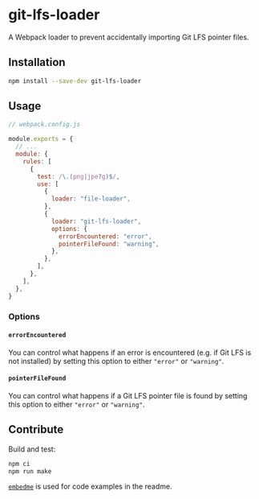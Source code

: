 # git-lfs-loader

A Webpack loader to prevent accidentally importing Git LFS pointer files.

## Installation

```sh
npm install --save-dev git-lfs-loader
```

## Usage

```js
// webpack.config.js

module.exports = {
  // ...
  module: {
    rules: [
      {
        test: /\.(png|jpe?g)$/,
        use: [
          {
            loader: "file-loader",
          },
          {
            loader: "git-lfs-loader",
            options: {
              errorEncountered: "error",
              pointerFileFound: "warning",
            },
          },
        ],
      },
    ],
  },
}

```

### Options

#### `errorEncountered`

You can control what happens if an error is encountered (e.g. if Git LFS is not installed) by setting this option to either `"error"` or `"warning"`.

#### `pointerFileFound`

You can control what happens if a Git LFS pointer file is found by setting this option to either `"error"` or `"warning"`.

## Contribute

Build and test:

```sh
npm ci
npm run make
```

[`embedme`](https://github.com/zakhenry/embedme) is used for code examples in the readme.
